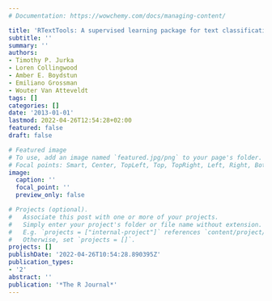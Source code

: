 ```yaml
---
# Documentation: https://wowchemy.com/docs/managing-content/

title: 'RTextTools: A supervised learning package for text classification'
subtitle: ''
summary: ''
authors:
- Timothy P. Jurka
- Loren Collingwood
- Amber E. Boydstun
- Emiliano Grossman
- Wouter Van Atteveldt
tags: []
categories: []
date: '2013-01-01'
lastmod: 2022-04-26T12:54:28+02:00
featured: false
draft: false

# Featured image
# To use, add an image named `featured.jpg/png` to your page's folder.
# Focal points: Smart, Center, TopLeft, Top, TopRight, Left, Right, BottomLeft, Bottom, BottomRight.
image:
  caption: ''
  focal_point: ''
  preview_only: false

# Projects (optional).
#   Associate this post with one or more of your projects.
#   Simply enter your project's folder or file name without extension.
#   E.g. `projects = ["internal-project"]` references `content/project/deep-learning/index.md`.
#   Otherwise, set `projects = []`.
projects: []
publishDate: '2022-04-26T10:54:28.890395Z'
publication_types:
- '2'
abstract: ''
publication: '*The R Journal*'
---
```

